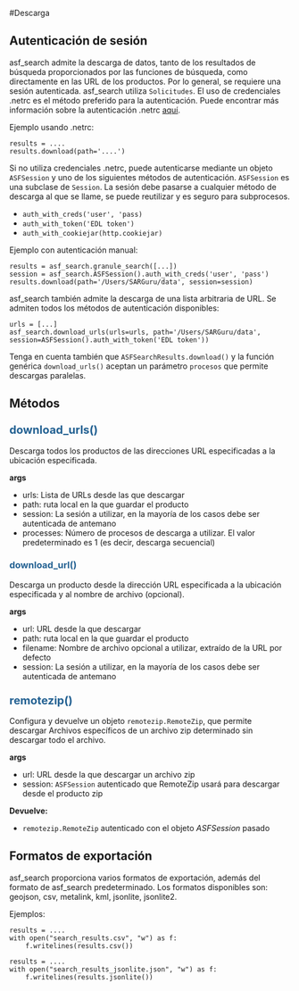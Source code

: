 #Descarga

## Autenticación de sesión

asf_search admite la descarga de datos, tanto de los resultados de búsqueda proporcionados por las funciones de búsqueda, como directamente en las URL de los productos. Por lo general, se requiere una sesión autenticada. asf_search utiliza ```Solicitudes```. El uso de credenciales .netrc es el método preferido para la autenticación. Puede encontrar más información sobre la autenticación .netrc [aquí](https://requests.readthedocs.io/en/latest/user/authentication/#netrc-authentication).

Ejemplo usando .netrc:

	results = ....
	results.download(path='....')

Si no utiliza credenciales .netrc, puede autenticarse mediante un objeto ```ASFSession``` y uno de los siguientes métodos de autenticación. ```ASFSession``` es una subclase de ```Session```. La sesión debe pasarse a cualquier método de descarga al que se llame, se puede reutilizar y es seguro para subprocesos. 

- ```auth_with_creds('user', 'pass)```
- ```auth_with_token('EDL token')```
- ```auth_with_cookiejar(http.cookiejar)```

Ejemplo con autenticación manual:

	results = asf_search.granule_search([...])
	session = asf_search.ASFSession().auth_with_creds('user', 'pass')
	results.download(path='/Users/SARGuru/data', session=session)

asf_search también admite la descarga de una lista arbitraria de URL. Se admiten todos los métodos de autenticación disponibles:

	urls = [...]
	asf_search.download_urls(urls=urls, path='/Users/SARGuru/data', session=ASFSession().auth_with_token('EDL token'))

Tenga en cuenta también que ```ASFSearchResults.download()``` y la función genérica ```download_urls()``` aceptan un parámetro ```procesos``` que permite descargas paralelas.

## Métodos
### <span style="color: #236192; font-size: 20px;">download_urls()</span>

Descarga todos los productos de las direcciones URL especificadas a la ubicación especificada.

**args**

- urls: Lista de URLs desde las que descargar
- path: ruta local en la que guardar el producto
- session: La sesión a utilizar, en la mayoría de los casos debe ser autenticada de antemano
- processes: Número de procesos de descarga a utilizar. El valor predeterminado es 1 (es decir, descarga secuencial)

### <span style="color: #236192; tamaño de fuente: 20px;" >download_url()</span>

Descarga un producto desde la dirección URL especificada a la ubicación especificada y al nombre de archivo (opcional).

**args**

- url: URL desde la que descargar
- path: ruta local en la que guardar el producto
- filename: Nombre de archivo opcional a utilizar, extraído de la URL por defecto
- session: La sesión a utilizar, en la mayoría de los casos debe ser autenticada de antemano

### <span style="color: #236192; font-size: 20px;">remotezip()</span>

Configura y devuelve un objeto ```remotezip.RemoteZip```, que permite descargar
Archivos específicos de un archivo zip determinado sin descargar todo el archivo.

**args**

- url: URL desde la que descargar un archivo zip
- session: ```ASFSession``` autenticado que RemoteZip usará para descargar desde el producto zip

**Devuelve:**

- `remotezip.RemoteZip` autenticado con el objeto _ASFSession_ pasado

## Formatos de exportación
asf_search proporciona varios formatos de exportación, además del formato de asf_search predeterminado. Los formatos disponibles son: geojson, csv, metalink, kml, jsonlite, jsonlite2.

Ejemplos:

	results = ....
	with open("search_results.csv", "w") as f:
		f.writelines(results.csv())

	results = ....
	with open("search_results_jsonlite.json", "w") as f:
		f.writelines(results.jsonlite())

